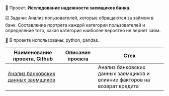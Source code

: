 📄 Проект: **Исследование надежности заемщиков банка**. 

☑️ Задачи: Анализ пользователей, которые обращаются за займом в банк. Составление портрета каждой категории пользователей и определение того, какая категория наиболее вероятно не вернет займ.

🔧 В проекте использованы: python, pandas.

| Наименование проекта, Github      | Описание проекта                                                                                                                                    | Стек                                                         |
| ----------------------------------| ----------------------------------------------------------------------------------------------------------------------------------------------------| ------------------------------------------------------------ |
| [Анализ банковских данных заемщиков]() |                                                                                               | Анализ банковских данных заемщиков и влияние факторов на возврат кредита                                                                            | python, pandas |
